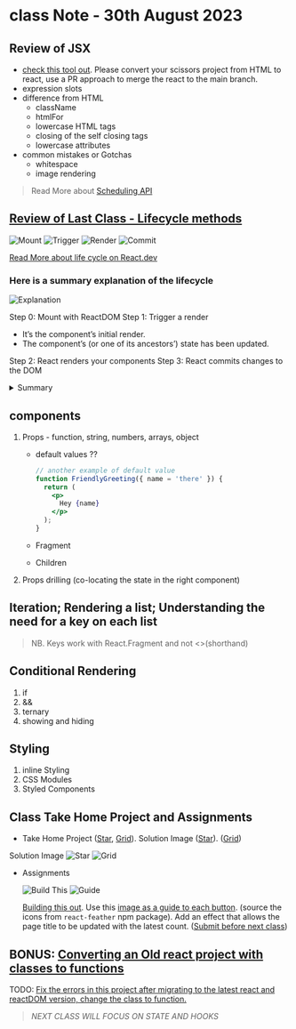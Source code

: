 # class Note - 30th August 2023

## Review of JSX

- [check this tool out](https://transform.tools/html-to-jsx). Please convert your scissors project from HTML to react, use a PR approach to merge the react to the main branch.
- expression slots
- difference from HTML
  - className
  - htmlFor
  - lowercase HTML tags
  - closing of the self closing tags
  - lowercase attributes
- common mistakes or Gotchas
  - whitespace
  - image rendering

> Read More about [Scheduling API](https://javascript.info/settimeout-setinterval)

## [Review of Last Class - Lifecycle methods](https://stackblitz.com/edit/vitejs-vite-cdfpaj?file=src%2Fmain.jsx)

![Mount](https://res.cloudinary.com/drnqdd87d/image/upload/v1693414630/altschool/zbibflubdqctr97uypls.png)
![Trigger](https://res.cloudinary.com/drnqdd87d/image/upload/v1693414607/altschool/lc5f390mnj1ifqslmjka.png)
![Render](https://res.cloudinary.com/drnqdd87d/image/upload/v1693414567/altschool/fhcffw6s7kiymvgsm5sf.png)
![Commit](https://res.cloudinary.com/drnqdd87d/image/upload/v1693414598/altschool/jzsdiuxrcghj57qp2okt.png)

[Read More about life cycle on React.dev](https://react.dev/learn/render-and-commit)

### Here is a summary explanation of the lifecycle

![Explanation](https://res.cloudinary.com/drnqdd87d/image/upload/v1693414557/altschool/vhpjg99swxpmazho5wxe.png)

Step 0: Mount with ReactDOM
Step 1: Trigger a render

- It’s the component’s initial render.
- The component’s (or one of its ancestors’) state has been updated.

Step 2: React renders your components
Step 3: React commits changes to the DOM

<!-- markdownlint-disable no-inline-html -->
<details>
  <summary>Summary</summary>
  <div>
    <p>
    Any screen update in a React app happens in three steps:
    </p>
    <ul>
      <li>Trigger</li>
      <li>Render</li>
      <li>Commit</li>
    </ul>
    <p>You can use Strict Mode to find mistakes in your components.</p>
    <p>React does not touch the DOM if the rendering result is the same as last time</p>
  </div>
</details>

## components

1. Props - function, string, numbers, arrays, object
   - default values ??

     ```jsx
     // another example of default value
     function FriendlyGreeting({ name = 'there' }) {
       return (
         <p>
           Hey {name}
         </p>
       );
     }
     ```

   - Fragment
   - Children
   <!-- classwork: create a Button component (borderColor, color, Children) (themeColor, Children) (status, children) -->
2. Props drilling (co-locating the state in the right component)

## Iteration; Rendering a list; Understanding the need for a key on each list

> NB. Keys work with React.Fragment and not <>(shorthand)

## Conditional Rendering

1. if
2. &&
3. ternary
4. showing and hiding

## Styling

1. inline Styling
2. CSS Modules
3. Styled Components

## Class Take Home Project and Assignments

- Take Home Project ([Star](https://stackblitz.com/edit/vitejs-vite-3f4sce?file=src%2FStarRating.jsx), [Grid](https://github.com/Oluwasetemi/Grid-AltSchoolClassWork)). Solution Image ([Star](https://res.cloudinary.com/drnqdd87d/image/upload/v1693414531/altschool/ac1zhvoquhdtai5hr8er.png)). ([Grid](https://res.cloudinary.com/drnqdd87d/image/upload/v1693414503/altschool/oxtmohuvcsswye05wppl.png))

Solution Image
![Star](https://res.cloudinary.com/drnqdd87d/image/upload/v1693414531/altschool/ac1zhvoquhdtai5hr8er.png)
![Grid](https://res.cloudinary.com/drnqdd87d/image/upload/v1693414503/altschool/oxtmohuvcsswye05wppl.png)

- Assignments

  ![Build This](https://res.cloudinary.com/drnqdd87d/image/upload/v1693414546/altschool/ecmzlfp9cgirsp49pogd.png)
  ![Guide](https://res.cloudinary.com/drnqdd87d/image/upload/v1693414582/altschool/rvusio6qu56lboje9un5.png)

  [Building this out](https://res.cloudinary.com/drnqdd87d/image/upload/v1693414546/altschool/ecmzlfp9cgirsp49pogd.png). Use this [image as a guide to each button](https://res.cloudinary.com/drnqdd87d/image/upload/v1693414582/altschool/rvusio6qu56lboje9un5.png). (source the icons from `react-feather` npm package). Add an effect that allows the page title to be updated with the latest count. ([Submit before next class](https://forms.gle/nt2j6fSHJFuToktq9))

## BONUS: [Converting an Old react project with classes to functions](https://stackblitz.com/edit/react-lifting-state-up-intro?file=index.js)

TODO: [Fix the errors in this project after migrating to the latest react and reactDOM version, change the class to function.](https://stackblitz.com/edit/react-egghead-stopwatch?file=index.js)

> *NEXT CLASS WILL FOCUS ON STATE AND HOOKS*

<!-- CURRENT ASSIGNMENTS -->
<!-- javascript pick 2 from 3 question that has test midnight of 31st August -->
<!-- Circle Assignment - JavaScript Calculator(PR link as the evidence during class defense) (16th September) -->
<!-- Convert our scissors html to React (PR) -->